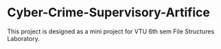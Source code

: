 # Cyber-Crime-Supervisory-Artifice
This project is designed as a mini project for VTU 6th sem File Structures Laboratory.
